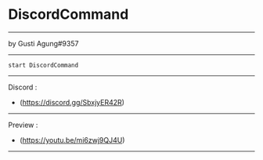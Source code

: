 # DiscordCommand
-----------------------------------------------------------
by Gusti Agung#9357

-----------------------------------------------------------

```
start DiscordCommand
```

-----------------------------------------------------------

Discord :
+ (https://discord.gg/SbxjyER42R)

-----------------------------------------------------------

Preview :
+ (https://youtu.be/mi6zwj9QJ4U)

-----------------------------------------------------------
